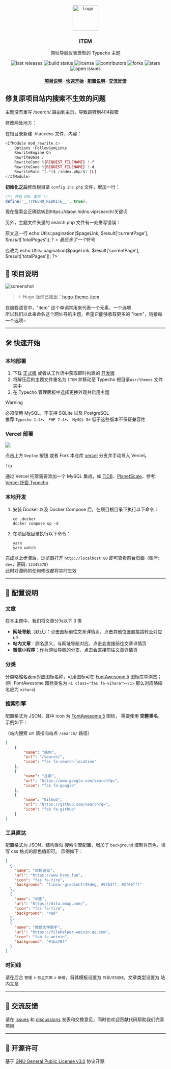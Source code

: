 <!-- This README Template See: https://github.com/othneildrew/Best-README-Template -->
<div align="center">
  <p>
    <a href="https://github.com/fordes123/ITEM">
      <img src="https://github.com/user-attachments/assets/56136bb1-fc1d-4dee-a3db-6fb8f5c64aa6" alt="Logo" width="80" height="80"></a>
    <h3 align="center">ITEM</h3></p>
  <p>网址导航仪表盘型的 Typecho 主题</p>
  <p>
    <img src="https://img.shields.io/github/v/release/fordes123/ITEM?style=flat-square" alt="last releases" />
    <img src="https://img.shields.io/github/actions/workflow/status/fordes123/ITEM/build.yaml?style=flat-square" alt="build status" />
    <img src="https://img.shields.io/github/license/fordes123/ITEM?style=flat-square" alt="license" />
    <img src="https://img.shields.io/github/contributors/fordes123/ITEM.svg?style=flat-square" alt="contributors" />
    <img src="https://img.shields.io/github/forks/fordes123/ITEM?style=flat-square" alt="forks" />
    <img src="https://img.shields.io/github/stars/fordes123/ITEM?style=flat-square" alt="stars" />
    <img src="https://img.shields.io/github/issues/fordes123/ITEM?style=flat-square" alt="open issues" /></p>
  <h4>
    <a href="#a">项目说明</a>
    <span>·</span>
    <a href="#b">快速开始</a>
    <span>·</span>
    <a href="#c">配置说明</a>
    <span>·</span>
    <a href="#d">交流反馈</a></h4>
</div>

## 修复原项目站内搜索不生效的问题

主题没有重写 /search/ 路由到主页，导致跳转到404报错

修改两处地方：

在根目录新建 .htaccess 文件，内容：

```php
<IfModule mod_rewrite.c>
    Options +FollowSymLinks
    RewriteEngine On
    RewriteBase /
    RewriteCond %{REQUEST_FILENAME} !-f
    RewriteCond %{REQUEST_FILENAME} !-d
    RewriteRule ^(.*)$ /index.php/$1 [L]
</IfModule>
```

**初始化之后**修改根目录 `config.inc.php` 文件，增加一行：

```php
/** 开启 URL 重写 */
define('__TYPECHO_REWRITE__', true);
```

现在搜索会正确跳转到https://daoyi.hidns.vip/search/关键词

另外，主题文件夹里的 search.php 文件有一处拼写错误：

原文这一行 echo Utils::pagination($pageLink, $result['currentPage'], $$result['totalPages']); ?> 最后多了一个$符号

应改为 echo Utils::pagination($pageLink, $result['currentPage'], $result['totalPages']); ?>


<h2 id='a'>🎉 项目说明</h2>

![screenshot][screenshot]

> ✨ Hugo 版现已推出：[hugo-theme-item][hugo-theme-item]

在编程语言中，"item" 这个单词常用来代表一个元素、一个选项  
所以我们以此来命名这个网址导航主题，希望它能够承载更多的 "item"，链接每一个选项~

---

<h2 id='b'>🛠️ 快速开始</h2>

### 本地部署

1. 下载 [正式版][last-releases] 或者从工作流中获取即时构建的 [开发版][build]
2. 将解压后的主题文件重名为 <code>ITEM</code> 并移动至 Typecho 根目录<code>usr/themes</code> 文件夹中
3. 在 Typecho 管理面板中选择更换外观并启用主题

> [!WARNING]
> 必须使用 MySQL，不支持 SQLite 以及 PostgreSQL  
> 推荐 `Typecho 1.2+`、 `PHP 7.4+`、 `MySQL 8+` 低于这些版本不保证兼容性

### Vercel 部署

<a href="https://vercel.com/new/clone?project-name=ITEM&repository-name=ITEM&repository-url=https://github.com/fordes123/ITEM/tree/vercel&from=templates&integration-ids=oac_coKBVWCXNjJnCEth1zzKoF1j"><img src="https://vercel.com/button"></a>

点击上方 `Deploy` 按钮 或者 Fork 本仓库 [vercel][item-vercel] 分支并手动导入 Vercel。

> [!TIP]
> 通过 Vercel 托管需要添加一个 MySQL 集成，如 [TiDB][tidb]、[PlanetScale][planetscale]，参考: [Vercel 托管 Typecho][typecho-vercel-post]

### 本地开发

1. 安装 Docker 以及 Docker Compose 后，在项目根目录下执行以下命令：
   ```shell
   cd .docker
   docker compose up -d
   ```
2. 在项目根目录执行以下命令：
   ```shell
   yarn
   yarn watch
   ```

完成以上步骤后，浏览器打开 `http://localhost:80` 即可查看前台页面（账号: `dev`，密码: `12345678`）  
此时对源码的任何修改都将实时生效

---

<h2 id='c'>📄️ 配置说明</h2>

### 文章

在本主题中，我们将文章分为以下 3 类

- **网址导航**（默认）：点击图标前往文章详情页，点击其他位置直接跳转至对应 url
- **站内文章**：顾名思义，与网址导航对应，点击会直接前往文章详情页
- **微信小程序**：作为网址导航的分支，点击会直接前往文章详情页

### 分类

分类略缩名表示对应图标名称，可用图标可在 [FontAwesome 5][fontawesome-free] 图标库中浏览；  
(例: FontAwesome 图标类名为 `<i class="fas fa-vihara"></i>` 那么对应略缩名应为 `vihara`)

### 搜索引擎

配置格式为 JSON，其中 icon 为 [FontAwesome 5][fontawesome-free] 图标， 需要使用 **完整类名**。
示例如下：

（站内搜索 url 请指向站点 `/search/` 路径）

```json
[
    {
        "name": "站内",
        "url": "/search/",
        "icon": "fas fa-search-location"
    },
    {
        "name": "谷歌",
        "url": "https://www.google.com/search?q=",
        "icon": "fab fa-google"
    },
    {
        "name": "Github",
        "url": "https://github.com/search?q=",
        "icon": "fab fa-github"
    }
]
```

### 工具直达

配置格式为 JSON，结构类似 搜索引擎配置，增加了 `background` 控制背景色，填写 css 格式的颜色值即可。
示例如下：

```json
[
  {
    "name": "热榜速览",
    "url": "https://www.hsmy.fun",
    "icon": "fas fa-fire",
    "background": "linear-gradient(45deg, #97b3ff, #2f66ff)"
  },
  {
    "name": "地图",
    "url": "https://ditu.amap.com/",
    "icon": "fas fa-fire",
    "background": "red"
  },
  {
    "name": "微信文件助手",
    "url": "https://filehelper.weixin.qq.com",
    "icon": "fab fa-weixin",
    "background": "#1ba784"
  }
]
```

### 时间线

请在后台 `管理` > `独立页面` > `新增`，将其模板设置为 `目录/时间线`，文章类型设置为 站内文章

---

<h2 id='d'>💬 交流反馈</h2>

请在 [issues][issues] 和 [discussions][discussions] 发表和交换意见，同时也欢迎贡献代码帮助我们完善项目

---

<h2 id='4'>📃 开源许可</h2>

基于 [GNU General Public License v3.0][license-url] 协议开源.

<!-- MARKDOWN LINKS & IMAGES -->
[screenshot]: https://github.com/user-attachments/assets/aa9dd5d5-1a19-478f-b147-d346d19d1df4
[hugo-theme-item]: https://github.com/fordes123/hugo-theme-item/
[last-releases]: https://github.com/fordes123/ITEM/releases/latest/download/ITEM.zip
[build]: https://github.com/fordes123/ITEM/actions/workflows/build.yaml
[item-vercel]: https://github.com/fordes123/ITEM/tree/vercel
[tidb]: https://tidbcloud.com/
[planetscale]: https://planetscale.com/
[typecho-vercel-post]: https://www.fordes.dev/posts/tutorials/typecho-vercel/
[fontawesome-free]: https://fontawesome.com/v5/search?o=r&m=free
[issues]: https://github.com/fordes123/ITEM/issues
[discussions]: https://github.com/fordes123/ITEM/discussions
[issues-url]: https://github.com/fordes123/ITEM/issues
[license-url]: https://github.com/fordes123/ITEM/blob/master/LICENSE.txt
